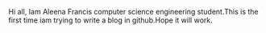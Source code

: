 Hi all,
Iam Aleena Francis
computer science engineering student.This is the first time iam trying to write a blog in github.Hope it will work.
